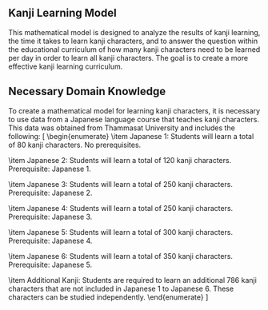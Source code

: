 ## Kanji Learning Model
This mathematical model is designed to analyze the results of kanji learning, the time it takes to learn kanji characters, and to answer the question within the educational curriculum of how many kanji characters need to be learned per day in order to learn all kanji characters. The goal is to create a more effective kanji learning curriculum.
## Necessary Domain Knowledge
To create a mathematical model for learning kanji characters, it is necessary to use data from a Japanese language course that teaches kanji characters. This data was obtained from Thammasat University and includes the following:
\[
\begin{enumerate}
\item Japanese 1: Students will learn a total of 80 kanji characters. No prerequisites.

\item Japanese 2: Students will learn a total of 120 kanji characters. Prerequisite: Japanese 1.

\item Japanese 3: Students will learn a total of 250 kanji characters. Prerequisite: Japanese 2.

\item Japanese 4: Students will learn a total of 250 kanji characters. Prerequisite: Japanese 3.

\item Japanese 5: Students will learn a total of 300 kanji characters. Prerequisite: Japanese 4.

\item Japanese 6: Students will learn a total of 350 kanji characters. Prerequisite: Japanese 5.

\item Additional Kanji: Students are required to learn an additional 786 kanji characters that are not included in Japanese 1 to Japanese 6. These characters can be studied independently.
\end{enumerate}
\]